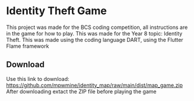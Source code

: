 # Identity Theft Game

This project was made for the BCS coding competition, all instructions are in the game for how to play. This was made for the Year 8 topic: Identity Theft. This was made using the coding language DART, using the Flutter Flame framework

## Download
Use this link to download: https://github.com/mpwmine/identity_map/raw/main/dist/map_game.zip
After downloading extact the ZIP file before playing the game
